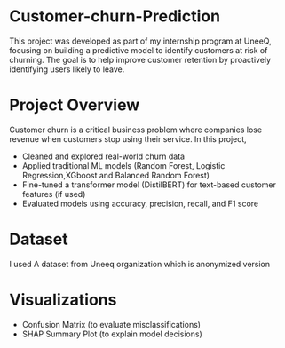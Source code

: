 # **Customer-churn-Prediction**

This project was developed as part of my internship program at UneeQ, focusing on building a predictive model to identify customers at risk of churning. The goal is to help improve customer retention by proactively identifying users likely to leave.

# **Project Overview**

Customer churn is a critical business problem where companies lose revenue when customers stop using their service. In this project, 

- Cleaned and explored real-world churn data
- Applied traditional ML models (Random Forest, Logistic Regression,XGboost and Balanced Random Forest)
- Fine-tuned a transformer model (DistilBERT) for text-based customer features (if used)
- Evaluated models using accuracy, precision, recall, and F1 score

# **Dataset**
I used A dataset from Uneeq organization which is anonymized version

# **Visualizations**
- Confusion Matrix (to evaluate misclassifications)
- SHAP Summary Plot (to explain model decisions)
